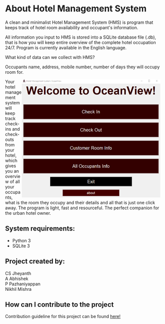 # About Hotel Management System 
A clean and minimalist Hotel Management System (HMS) is program that keeps track of hotel room availability and 
occupant's information.

All information you input to HMS is stored into a SQLite database file (.db), that is how you will keep entire 
overview of the complete hotel occupation 24/7. Program is currently available in the English language.

What kind of data can we collect with HMS?

Occupants name, address, mobile number, number of days they will occupy room for.

<img alt="Hotel Management System Main menu" src=".\images\main-menu.png" style="float:right" width="450px"/>

Your hotel management system will keep track check-ins and check-outs from your hotel, which gives you an overview of all your occupants, what is the room they occupy and their details and all that is just one 
click away. The program is light, fast and resourceful. The perfect companion for the urban hotel owner.

## System requirements:  
* Python 3
* SQLite 3

## Project created by:
CS Jheyanth  
A Abhishek  
P Pazhaniyappan  
Nikhil Mishra

## How can I contribute to the project
Contribution guideline for this project can be found [here!](/CONTRIBUTE.md)